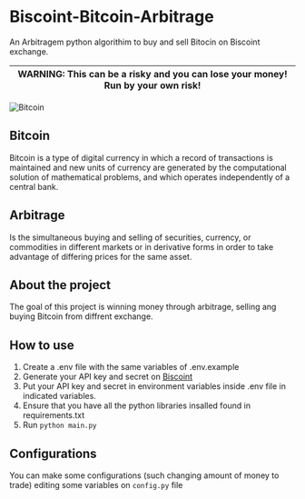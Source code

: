# Biscoint-Bitcoin-Arbitrage
An Arbitragem python algorithim to buy and sell Bitocin on Biscoint exchange.


| WARNING: This can be a risky and you can lose your money! Run by your own risk! |
| --- |



![Bitcoin](https://ml8ygptwlcsq.i.optimole.com/KqGSM2A.LwXc~1d1f4/w:1000/h:600/q:auto/rt:fill/g:ce/https://www.securities.io/wp-content/uploads/2020/07/bitcoin-1.jpg?raw=true)

## Bitcoin
Bitcoin is a type of digital currency in which a record of transactions is maintained and new units of currency are generated by the computational solution of mathematical problems, and which operates independently of a central bank.

## Arbitrage

Is the simultaneous buying and selling of securities, currency, or commodities in different markets or in derivative forms in order to take advantage of differing prices for the same asset.

## About the project

The goal of this project is winning money through arbitrage, selling ang buying Bitcoin from diffrent exchange.

## How to use

1. Create a .env file with the same variables of .env.example
2. Generate your API key and secret on [Biscoint](https://biscoint.io/)
3. Put your API key and secret in environment variables inside .env file in indicated variables.
4. Ensure that you have all the python libraries insalled found in requirements.txt
5. Run `python main.py`

## Configurations

You can make some configurations (such changing amount of money to trade) editing some variables on  `config.py` file


